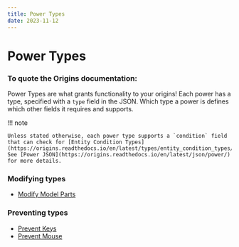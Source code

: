 ```yaml
---
title: Power Types
date: 2023-11-12
---
```


# Power Types
### __To quote the Origins documentation:__
Power Types are what grants functionality to your origins! Each power has a type, specified with
a `type` field in the JSON. Which type a power is defines which other fields it requires and supports.


!!! note

    Unless stated otherwise, each power type supports a `condition` field that can check for [Entity Condition Types](https://origins.readthedocs.io/en/latest/types/entity_condition_types/). See [Power JSON](https://origins.readthedocs.io/en/latest/json/power/) for more details.


### Modifying types

* [Modify Model Parts](power_types/modify_model_parts.md)


### Preventing types

* [Prevent Keys](power_types/prevent_keys.md)
* [Prevent Mouse](power_types/prevent_mouse.md)